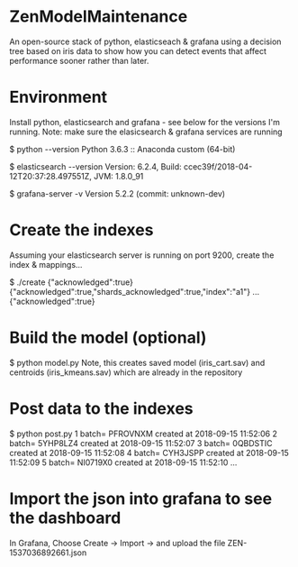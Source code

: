 # ZenModelMaintenance
An open-source stack of python, elasticseach &amp; grafana using a decision tree based on iris data to show how you can detect events that affect performance sooner rather than later.

# Environment
Install python, elasticsearch and grafana - see below for the versions I'm running. Note: make sure the elasicsearch & grafana services are running

$ python --version
Python 3.6.3 :: Anaconda custom (64-bit)

$ elasticsearch --version
Version: 6.2.4, Build: ccec39f/2018-04-12T20:37:28.497551Z, JVM: 1.8.0_91

$ grafana-server -v
Version 5.2.2 (commit: unknown-dev)

# Create the indexes
Assuming your elasticsearch server is running on port 9200, create the index & mappings...

$ ./create
{"acknowledged":true}
{"acknowledged":true,"shards_acknowledged":true,"index":"a1"}
...
{"acknowledged":true}

# Build the model (optional)
$ python model.py 
Note, this creates saved model (iris_cart.sav) and centroids (iris_kmeans.sav) which are already in the repository

# Post data to the indexes
$ python post.py
1 batch= PFROVNXM created at 2018-09-15 11:52:06
2 batch= 5YHP8LZ4 created at 2018-09-15 11:52:07
3 batch= 0QBDSTIC created at 2018-09-15 11:52:08
4 batch= CYH3JSPP created at 2018-09-15 11:52:09
5 batch= NI0719X0 created at 2018-09-15 11:52:10
...

# Import the json into grafana to see the dashboard
In Grafana, Choose Create -> Import -> and upload the file ZEN-1537036892661.json
